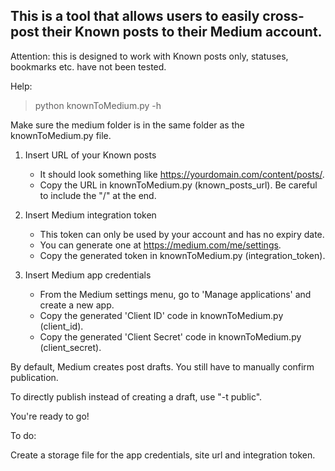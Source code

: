 ## This is a tool that allows users to easily cross-post their Known posts to their Medium account.

Attention: this is designed to work with Known posts only, statuses, bookmarks etc. have not been tested.

Help:
> python knownToMedium.py -h

Make sure the medium folder is in the same folder as the knownToMedium.py file.

1. Insert URL of your Known posts
   * It should look something like https://yourdomain.com/content/posts/.
   * Copy the URL in knownToMedium.py (known_posts_url). Be careful to include the "/" at the end.

2. Insert Medium integration token
   * This token can only be used by your account and has no expiry date.
   * You can generate one at https://medium.com/me/settings.
   * Copy the generated token in knownToMedium.py (integration_token).

3. Insert Medium app credentials
   * From the Medium settings menu, go to 'Manage applications' and create a new app.
   * Copy the generated 'Client ID' code in knownToMedium.py (client_id).
   * Copy the generated 'Client Secret' code in knownToMedium.py (client_secret).

By default, Medium creates post drafts. You still have to manually confirm publication.

To directly publish instead of creating a draft, use "-t public".

You're ready to go!


To do:

Create a storage file for the app credentials, site url and integration token.

